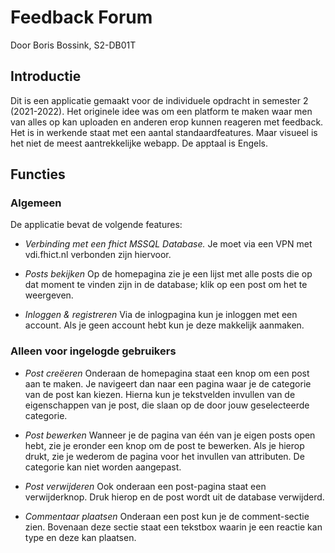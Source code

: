# Feedback Forum
Door Boris Bossink, S2-DB01T

## Introductie

Dit is een applicatie gemaakt voor de individuele opdracht in semester 2 (2021-2022). Het originele idee was om een platform te maken waar men van alles op kan uploaden en anderen erop kunnen reageren met feedback.
Het is in werkende staat met een aantal standaardfeatures. Maar visueel is het niet de meest aantrekkelijke webapp. De apptaal is Engels.

## Functies

### Algemeen
De applicatie bevat de volgende features:
- *Verbinding met een fhict MSSQL Database.*
Je moet via een VPN met vdi.fhict.nl verbonden zijn hiervoor.

- *Posts bekijken*
Op de homepagina zie je een lijst met alle posts die op dat moment te vinden zijn in de database; klik op een post om het te weergeven.

- *Inloggen & registreren*
Via de inlogpagina kun je inloggen met een account. Als je geen account hebt kun je deze makkelijk aanmaken.

### Alleen voor ingelogde gebruikers
- *Post creëeren*
Onderaan de homepagina staat een knop om een post aan te maken. Je navigeert dan naar een pagina waar je de categorie van de post kan kiezen. Hierna kun je tekstvelden invullen van de eigenschappen van je post, die slaan op de door jouw geselecteerde categorie.

- *Post bewerken*
Wanneer je de pagina van één van je eigen posts open hebt, zie je eronder een knop om de post te bewerken. Als je hierop drukt, zie je wederom de pagina voor het invullen van attributen. De categorie kan niet worden aangepast.

- *Post verwijderen*
Ook onderaan een post-pagina staat een verwijderknop. Druk hierop en de post wordt uit de database verwijderd.

- *Commentaar plaatsen*
Onderaan een post kun je de comment-sectie zien. Bovenaan deze sectie staat een tekstbox waarin je een reactie kan type en deze kan plaatsen.
